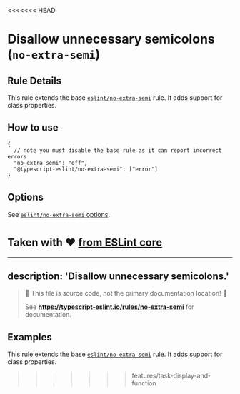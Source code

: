 <<<<<<< HEAD
# Disallow unnecessary semicolons (`no-extra-semi`)

## Rule Details

This rule extends the base [`eslint/no-extra-semi`](https://eslint.org/docs/rules/no-extra-semi) rule.
It adds support for class properties.

## How to use

```jsonc
{
  // note you must disable the base rule as it can report incorrect errors
  "no-extra-semi": "off",
  "@typescript-eslint/no-extra-semi": ["error"]
}
```

## Options

See [`eslint/no-extra-semi` options](https://eslint.org/docs/rules/no-extra-semi#options).

<sup>Taken with ❤️ [from ESLint core](https://github.com/eslint/eslint/blob/master/docs/rules/no-extra-semi.md)</sup>
=======
---
description: 'Disallow unnecessary semicolons.'
---

> 🛑 This file is source code, not the primary documentation location! 🛑
>
> See **https://typescript-eslint.io/rules/no-extra-semi** for documentation.

## Examples

This rule extends the base [`eslint/no-extra-semi`](https://eslint.org/docs/rules/no-extra-semi) rule.
It adds support for class properties.
>>>>>>> features/task-display-and-function
